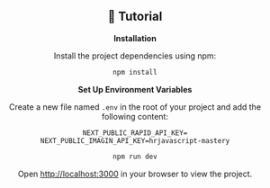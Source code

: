 <div align="center">
 
## 🚨 Tutorial

**Installation**

Install the project dependencies using npm:

```bash
npm install
```

**Set Up Environment Variables**

Create a new file named `.env` in the root of your project and add the following content:

```env
NEXT_PUBLIC_RAPID_API_KEY=
NEXT_PUBLIC_IMAGIN_API_KEY=hrjavascript-mastery
```

```bash
npm run dev
```

Open [http://localhost:3000](http://localhost:3000) in your browser to view the project.



#
